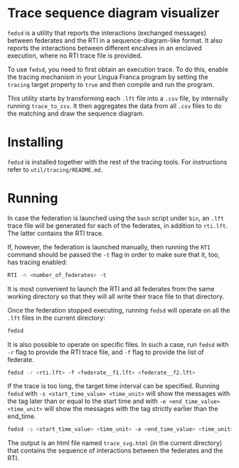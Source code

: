 # Trace sequence diagram visualizer

`fedsd` is a utility that reports the interactions (exchanged messages)
between federates and the RTI in a sequence-diagram-like format. 
It also reports the interactions between different encalves in an enclaved execution, where no RTI trace file is provided.


To use `fedsd`, you need to first obtain an execution trace. To do this, enable the tracing mechanism in your Lingua Franca program by setting the `tracing` target property to `true` and then compile and run the program.

This utility starts by transforming each `.lft` file into a `.csv` file, by
internally running `trace_to_csv`. It then aggregates the data from all `.csv`
files to do the matching and draw the sequence diagram.

# Installing
`fedsd` is installed together with the rest of the tracing tools. For instructions refer to `util/tracing/README.md`.


# Running

In case the federation is launched using the `bash` script under `bin`, an `.lft` trace
file will be generated for each of the federates, in addition to `rti.lft`. The latter
contains the RTI trace.

If, however, the federation is launched manually, then running the `RTI` command should be passed the `-t` flag in order to make sure that it, too, has tracing enabled:
```bash
RTI -n <number_of_federates> -t
```

It is most convenient to launch the RTI and all federates from the same working directory so that they will all write their trace file to that directory.

Once the federation stopped executing, running `fedsd` will operate on all the `.lft` files in the current directory:
```bash
fedsd
```
It is also possible to operate on specific files. In such a case, run `fedsd` with `-r` flag to provide the RTI trace file, and `-f` flag to provide the list of federate.

```bash
fedsd -r <rti.lft> -f <federate__f1.lft> <federate__f2.lft>
```

If the trace is too long, the target time interval can be specified. Running `fedsd` with `-s <start_time_value> <time_unit>` will show the messages with the tag later than or equal to the start time and with `-e <end_time_value> <time_unit>` will show the messages with the tag strictly earlier than the end_time.

```bash
fedsd -s <start_time_value> <time_unit> -e <end_time_value> <time_unit>
```

The output is an html file named `trace_svg.html` (in the current directory) that contains the sequence of interactions between the federates and the RTI.
